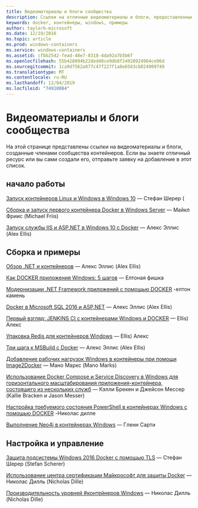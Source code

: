 ```yaml
---
title: Видеоматериалы и блоги сообщества
description: Ссылки на отличные видеоматериалы и блоги, предоставленные членами сообщества, посвященного контейнерам Windows
keywords: docker, контейнеры, windows, примеры
author: taylorb-microsoft
ms.date: 12/19/2016
ms.topic: article
ms.prod: windows-containers
ms.service: windows-containers
ms.assetid: cfbb2542-fead-48e7-8318-4da92a7b5b6f
ms.openlocfilehash: 55b428894b22ded48ce9db8f24928924964ce96d
ms.sourcegitcommit: 1ca9d7562a877c47f227f1a8e6583cb024909749
ms.translationtype: MT
ms.contentlocale: ru-RU
ms.lasthandoff: 12/04/2019
ms.locfileid: "74910084"
---
```

# <a name="community-videos-and-blogs"></a>Видеоматериалы и блоги сообщества

На этой странице представлены ссылки на видеоматериалы и блоги, созданные членами сообщества контейнеров.  Если вы знаете отличный ресурс или вы сами создали его, отправьте заявку на добавление в этот список.

## <a name="getting-started"></a>начало работы

[Запуск контейнеров Linux и Windows в Windows 10](https://stefanscherer.github.io/run-linux-and-windows-containers-on-windows-10/) — Стефан Шерер (

[Сборка и запуск первого контейнера Docker в Windows Server](https://blog.docker.com/2016/09/build-your-first-docker-windows-server-container/) — Майкл Фриис (Michael Friis)

[Запуск службы IIS и ASP.NET в Windows 10 с Docker](https://blog.alexellis.io/run-iis-asp-net-on-windows-10-with-docker/) — Алекс Эллис (Alex Ellis)

## <a name="building-and-examples"></a>Сборка и примеры

[Обзор .NET и контейнеров](https://blog.alexellis.io/docker-dotnet-containers/) — Алекс Эллис (Alex Ellis)

[Как DOCKER приложения Windows: 5 шагов](https://blog.sixeyed.com/how-to-dockerize-windows-applications/) — Елтоная фишка

[Модернизации .NET Framework приложений с помощью DOCKER](https://www.pluralsight.com/courses/modernizing-dotnet-framework-apps-docker?clickid=UVL20JTFpzK6UDSX5n1b5zmyUkgWUPWOz3Pjwg0&irgwc=1&mpid=1197078&utm_source=impactradius&utm_medium=digital_affiliate&utm_campaign=1197078&aid=7010a000001xAKZAA2) -елтон камень

[Docker в Microsoft SQL 2016 и ASP.NET](https://blog.alexellis.io/docker-does-sql2016-aspnet/) — Алекс Эллис (Alex Ellis)

[Первый взгляд: JENKINS CI с контейнерами Windows и DOCKER](https://blog.alexellis.io/continuous-integration-docker-windows-containers/) — Ellis) Алекс

[Упаковка Redis для контейнеров Windows](https://blog.alexellis.io/packaging-windows-containers/) — Ellis) Алекс

[Три шага к MSBuild с Docker](https://blog.alexellis.io/3-steps-to-msbuild-with-docker/) — Алекс Эллис (Alex Ellis)

[Добавление рабочих нагрузок Windows в контейнеры при помощи Image2Docker](https://blog.docker.com/2016/10/containerize-windows-workloads-image2docker/) — Мано Маркс (Mano Marks)

[Использование Docker Compose и Service Discovery в Windows для горизонтального масштабирования приложения-контейнера, состоящего из нескольких служб](https://techcommunity.microsoft.com/t5/Containers/Use-Docker-Compose-and-Service-Discovery-on-Windows-to-scale-out/ba-p/382312) — Кэлли Брекен и Джейсон Мессер (Kallie Bracken и Jason Messer)

[Настройка требуемого состояния PowerShell в контейнерах Windows с помощью DOCKER](https://dille.name/blog/2016/06/17/powershell-desired-state-configuration-psdsc-in-windows-containers-using-docker/) -Николас дилле

[Выполнение Neo4j в контейнерах Windows](https://glennsarti.github.io/blog/neo4j-nano-containers) — Гленн Сарти

## <a name="configuration-and-managment"></a>Настройка и управление

[Защита подсистемы Windows 2016 Docker с помощью TLS](https://stefanscherer.github.io/protecting-a-windows-2016-docker-engine-with-tls/) — Стефан Шерер (Stefan Scherer)

[Использование центра сертификации Майкрософт для защиты Docker](https://dille.name/blog/2016/11/08/using-a-microsoft-ca-to-secure-docker/) — Николас Дилль (Nicholas Dille) 

[Производительность уровней #контейнеров Windows](https://dille.name/blog/2017/01/13/windows-container-performance-of-layers/) — Николас Дилль (Nicholas Dille)
